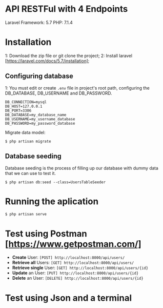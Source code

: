 # API RESTFul with 4 Endpoints

Laravel Framework: 5.7 
PHP: 7.1.4

# Installation
1: Download the zip file or git clone the project;
2: Install laravel [https://laravel.com/docs/5.7/installation];

## Configuring database
1: You must edit or create `.env` file in project's root path, configuring the DB_DATABASE, DB_USERNAME and DB_PASSWORD.
```
DB_CONNECTION=mysql
DB_HOST=127.0.0.1
DB_PORT=3306
DB_DATABASE=my_database_name
DB_USERNAME=my_username_database
DB_PASSWORD=my_password_database
```

Migrate data model:

```
$ php artisan migrate
```

## Database seeding
Database seeding is the process of filling up our database with dummy data that we can use to test it.

```
$ php artisan db:seed --class=UsersTableSeeder
```

# Running the aplication
```
$ php artisan serve
```

# Test using Postman [https://www.getpostman.com/]
- **Create** User: `[POST] http://localhost:8000/api/users/`
- **Retrieve all** Users: `[GET] http://localhost:8000/api/users/`
- **Retrieve single** User: `[GET] http://localhost:8000/api/users/{id}`
- **Update** an User: `[PUT] http://localhost:8000/api/users/{id}`
- **Delete** an User: `[DELETE] http://localhost:8000/api/users/{id}`

# Test using Json and a terminal

